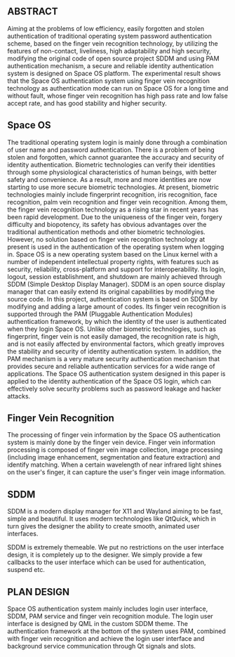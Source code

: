 ## ABSTRACT
Aiming at the problems of low efficiency, easily forgotten and stolen authentication of
traditional operating system password authentication scheme, based on the finger vein recognition
technology, by utilizing the features of non-contact, liveliness, high adaptability and high security,
modifying the original code of open source project SDDM and using PAM authentication
mechanism, a secure and reliable identity authentication system is designed on Space OS platform.
The experimental result shows that the Space OS authentication system using finger vein
recognition technology as authentication mode can run on Space OS for a long time and without
fault, whose finger vein recognition has high pass rate and low false accept rate, and has good
stability and higher security. 

## Space OS
The traditional operating system login is mainly done through a combination of user name and
password authentication. There is a problem of being stolen and forgotten, which cannot guarantee
the accuracy and security of identity authentication. Biometric technologies can verify their
identities through some physiological characteristics of human beings, with better safety and
convenience. As a result, more and more identities are now starting to use more secure biometric
technologies. At present, biometric technologies mainly include fingerprint recognition, iris
recognition, face recognition, palm vein recognition and finger vein recognition. Among them,
the finger vein recognition technology as a rising star in recent years has been rapid development.
Due to the uniqueness of the finger vein, forgery difficulty and biopotency, its safety has obvious
advantages over the traditional authentication methods and other biometric technologies.
However, no solution based on finger vein recognition technology at present is used in the
authentication of the operating system when logging in.
Space OS is a new operating system based on the Linux kernel with a number of independent
intellectual property rights, with features such as security, reliability, cross-platform and support for
interoperability. Its login, logout, session establishment, and shutdown are mainly achieved through
SDDM (Simple Desktop Display Manager). SDDM is an open source display manager that can
easily extend its original capabilities by modifying the source code.
In this project, authentication system is based on SDDM by modifying and adding a large amount
of codes. Its finger vein recognition is supported through the PAM (Pluggable Authentication
Modules) authentication framework, by which the identity of the user is authenticated when they
login Space OS. Unlike other biometric technologies, such as fingerprint, finger vein is not easily
damaged, the recognition rate is high, and is not easily affected by environmental factors, which
greatly improves the stability and security of identity authentication system. In addition, the
PAM mechanism is a very mature security authentication mechanism that provides secure and
reliable authentication services for a wide range of applications. The Space OS authentication
system designed in this paper is applied to the identity authentication of the Space OS login, which
can effectively solve security problems such as password leakage and hacker attacks.

## Finger Vein Recognition
The processing of finger vein information by the Space OS authentication system is mainly done by the finger vein device. Finger vein information processing is composed of finger vein image collection, image processing (including image enhancement, segmentation and feature extraction) and identify matching. When a certain wavelength of near infrared light shines on the user's finger, it can capture the user's finger vein image information. 

## SDDM

SDDM is a modern display manager for X11 and Wayland aiming to be fast, simple and beautiful.
It uses modern technologies like QtQuick, which in turn gives the designer the ability to
create smooth, animated user interfaces.

SDDM is extremely themeable. We put no restrictions on the user interface design,
it is completely up to the designer. We simply provide a few callbacks to the user interface
which can be used for authentication, suspend etc.

## PLAN DESIGN 
Space OS authentication system mainly includes login user interface, SDDM, PAM service and
finger vein recognition module. The login user interface is designed by QML in the custom SDDM
theme. The authentication framework at the bottom of the system uses PAM, combined with finger
vein recognition and achieve the login user interface and background service communication
through Qt signals and slots.




